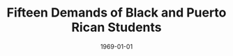 --- 
title: Fifteen Demands of Black and Puerto Rican Students
featured: fifteen-demands.jpg
featuredAlt: A typewritten list of demands of Black and Puerto Rican high-school students
layout: "tc-single"
draft: false
hasContentInGallery: true
date: 1969-01-01
--- 